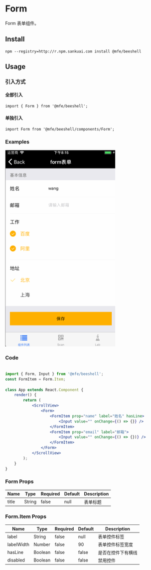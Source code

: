 # Form

Form 表单组件。

## Install

```
npm --registry=http://r.npm.sankuai.com install @mfe/beeshell
```

## Usage

### 引入方式
#### 全部引入
```
import { Form } from '@mfe/beeshell';
```

#### 单独引入
```
import Form from '@mfe/beeshell/components/Form';
```

### Examples
![image](../images/Form/1.gif)


### Code

```jsx

import { Form, Input } from '@mfe/beeshell';
const FormItem = Form.Item;

class App extends React.Component {
    render() {
        return (
            <ScrollView>
                <Form>
                    <FormItem prop="name" label="姓名" hasLine>
                        <Input value="" onChange={() => {}} />
                    </FormItem>
                    <FormItem prop="email" label="邮箱">      
                        <Input value="" onChange={() => {})} />
                    </FormItem>
                </Form>
            </ScrollView>
        );
    }
}
```

### Form Props

| Name | Type | Required | Default | Description |
| ---- | ---- | ---- | ---- | ---- |
| title | String | false | null | 表单标题 |

### Form.Item Props

| Name | Type | Required | Default | Description |
| ---- | ---- | ---- | ---- | ---- |
| label | String | false | null | 表单控件标签 |
| labelWidth | Number | false | 90 | 表单控件标签宽度 |
| hasLine | Boolean | false | false | 是否在控件下有横线 |
| disabled | Boolean | false | false | 禁用控件 |
